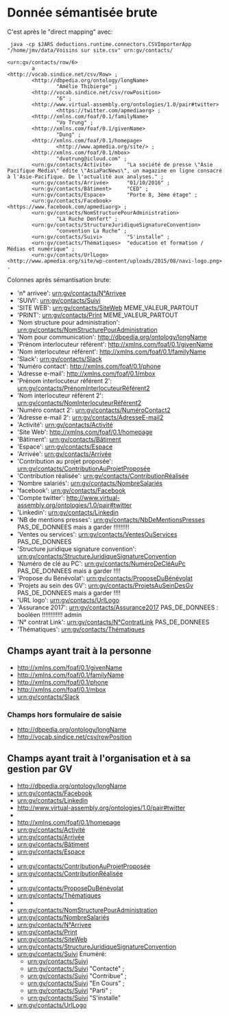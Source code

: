 
# Donnée sémantisée brute

C'est après le "direct mapping" avec:
```shell
 java -cp $JARS deductions.runtime.connectors.CSVImporterApp  "/home/jmv/data/Voisins sur site.csv" urn:gv/contacts/
```

```turtle
<urn:gv/contacts/row/6>
        a                              <http://vocab.sindice.net/csv/Row> ;
        <http://dbpedia.org/ontology/longName>
                "Amélie Thibierge" ;
        <http://vocab.sindice.net/csv/rowPosition>
                "6" ;
        <http://www.virtual-assembly.org/ontologies/1.0/pair#twitter>
                <https://twitter.com/apmediaorg> ;
        <http://xmlns.com/foaf/0.1/familyName>
                "Vo Trung" ;
        <http://xmlns.com/foaf/0.1/givenName>
                "Dung" ;
        <http://xmlns.com/foaf/0.1/homepage>
                <http://www.apmedia.org/site/> ;
        <http://xmlns.com/foaf/0.1/mbox>
                "dvotrung@icloud.com" ;
        <urn:gv/contacts/Activité>     "La société de presse \"Asie Pacifique Média\" édite \"AsiaPacNews\", un magazine en ligne consacré à l'Asie-Pacifique. De l'actualité aux analyses." ;
        <urn:gv/contacts/Arrivée>      "01/10/2016" ;
        <urn:gv/contacts/Bâtiment>     "CED" ;
        <urn:gv/contacts/Espace>       "Porte 8, 3ème étage" ;
        <urn:gv/contacts/Facebook>     <https://www.facebook.com/apmediaorg> ;
        <urn:gv/contacts/NomStructurePourAdministration>
                "La Ruche Denfert" ;
        <urn:gv/contacts/StructureJuridiqueSignatureConvention>
                "convention La Ruche" ;
        <urn:gv/contacts/Suivi>        "S'installe" ;
        <urn:gv/contacts/Thématiques>  "education et formation / Médias et numérique" ;
        <urn:gv/contacts/UrlLogo>      <http://www.apmedia.org/site/wp-content/uploads/2015/08/navi-logo.png> .
```

Colonnes après sémantisation brute:

- 'n° arrivee': <urn:gv/contacts/N°Arrivee>
- 'SUIVI': <urn:gv/contacts/Suivi>
- 'SITE WEB': <urn:gv/contacts/SiteWeb>		MEME_VALEUR_PARTOUT
- 'PRINT': <urn:gv/contacts/Print>		MEME_VALEUR_PARTOUT
- 'Nom structure pour administration': <urn:gv/contacts/NomStructurePourAdministration>
- 'Nom pour communication': <http://dbpedia.org/ontology/longName>
- 'Prénom interlocuteur référent': <http://xmlns.com/foaf/0.1/givenName>
- 'Nom interlocuteur référent': <http://xmlns.com/foaf/0.1/familyName>
- 'Slack': <urn:gv/contacts/Slack>
- 'Numéro contact': <http://xmlns.com/foaf/0.1/phone>
- 'Adresse e-mail': <http://xmlns.com/foaf/0.1/mbox>
- 'Prénom interlocuteur référent 2': <urn:gv/contacts/PrénomInterlocuteurRéférent2>
- 'Nom interlocuteur référent 2': <urn:gv/contacts/NomInterlocuteurRéférent2>
- 'Numéro contact 2': <urn:gv/contacts/NuméroContact2>
- 'Adresse e-mail 2': <urn:gv/contacts/AdresseE-mail2>
- 'Activité': <urn:gv/contacts/Activité>
- 'Site Web': <http://xmlns.com/foaf/0.1/homepage>
- 'Bâtiment': <urn:gv/contacts/Bâtiment>
- 'Espace': <urn:gv/contacts/Espace>
- 'Arrivée': <urn:gv/contacts/Arrivée>
- 'Contribution au projet proposée': <urn:gv/contacts/ContributionAuProjetProposée>
- 'Contribution réalisée': <urn:gv/contacts/ContributionRéalisée>
- 'Nombre salariés': <urn:gv/contacts/NombreSalariés>
- 'facebook': <urn:gv/contacts/Facebook>
- 'Compte twitter': <http://www.virtual-assembly.org/ontologies/1.0/pair#twitter>
- 'Linkedin': <urn:gv/contacts/Linkedin>
- 'NB de mentions presses': <urn:gv/contacts/NbDeMentionsPresses>	PAS_DE_DONNEES mais a garder !!!!!!!!!
- 'Ventes ou services': <urn:gv/contacts/VentesOuServices>	PAS_DE_DONNEES
- 'Structure juridique signature convention': <urn:gv/contacts/StructureJuridiqueSignatureConvention>
- 'Numéro de clé au PC': <urn:gv/contacts/NuméroDeCléAuPc>	PAS_DE_DONNEES mais a garder !!!!
- 'Propose du Bénévolat': <urn:gv/contacts/ProposeDuBénévolat>
- 'Projets au sein des GV': <urn:gv/contacts/ProjetsAuSeinDesGv>	PAS_DE_DONNEES  mais a garder !!!!
- 'URL logo': <urn:gv/contacts/UrlLogo>
- 'Assurance 2017': <urn:gv/contacts/Assurance2017>	PAS_DE_DONNEES : booléen !!!!!!!!!!!! admin
- 'N° contrat Link': <urn:gv/contacts/N°ContratLink>	PAS_DE_DONNEES
- 'Thématiques': <urn:gv/contacts/Thématiques>

## Champs ayant trait à la personne
- <http://xmlns.com/foaf/0.1/givenName>
- <http://xmlns.com/foaf/0.1/familyName>
- <http://xmlns.com/foaf/0.1/phone>
- <http://xmlns.com/foaf/0.1/mbox>
- <urn:gv/contacts/Slack>

### Champs hors formulaire de saisie
- <http://dbpedia.org/ontology/longName>
- <http://vocab.sindice.net/csv/rowPosition>
 
## Champs ayant trait à l'organisation et à sa gestion par GV
- <http://dbpedia.org/ontology/longName>
- <urn:gv/contacts/Facebook>
 - <urn:gv/contacts/Linkedin>
- <http://www.virtual-assembly.org/ontologies/1.0/pair#twitter>
- 
- <http://xmlns.com/foaf/0.1/homepage>
- <urn:gv/contacts/Activité>
- <urn:gv/contacts/Arrivée>   
- <urn:gv/contacts/Bâtiment>
- <urn:gv/contacts/Espace>
- 
- <urn:gv/contacts/ContributionAuProjetProposée>
- <urn:gv/contacts/ContributionRéalisée>
- 
- <urn:gv/contacts/ProposeDuBénévolat>
- <urn:gv/contacts/Thématiques>
- 
- <urn:gv/contacts/NomStructurePourAdministration>
- <urn:gv/contacts/NombreSalariés>
- <urn:gv/contacts/N°Arrivee>
- <urn:gv/contacts/Print>
- <urn:gv/contacts/SiteWeb>
- <urn:gv/contacts/StructureJuridiqueSignatureConvention>
- <urn:gv/contacts/Suivi> Enuméré:
	- <urn:gv/contacts/Suivi>
	- <urn:gv/contacts/Suivi> "Contacté" ;
	- <urn:gv/contacts/Suivi> "Contribue" ;
	- <urn:gv/contacts/Suivi> "En Cours" ;
	- <urn:gv/contacts/Suivi> "Parti" ;
	- <urn:gv/contacts/Suivi> "S'installe"
- <urn:gv/contacts/UrlLogo>
